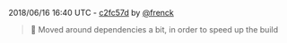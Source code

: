 2018/06/16 16:40 UTC - [c2fc57d](https://github.com/hassio-addons/addon-jupyter/commit/c2fc57d5be613860bc7de8ac321078d2d7e3fa5b) by [@frenck](https://github.com/frenck)
> :hammer: Moved around dependencies a bit, in order to speed up the build 

